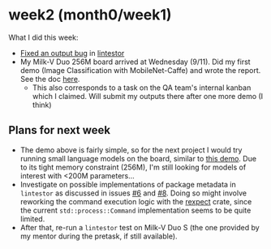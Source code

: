 # week2 (month0/week1)

What I did this week:
- [Fixed an output bug](https://github.com/255doesnotexist/lintestor/commit/ce21f2e7c21ad6e5c155c5e61b72cfbc613a0087) in [lintestor](https://github.com/255doesnotexist/lintestor/)
- My Milk-V Duo 256M board arrived at Wednesday (9/11). Did my first demo (Image Classification with MobileNet-Caffe) and wrote the report. See the doc [here](demo_duo256_mobilenet.md).
  - This also corresponds to a task on the QA team's internal kanban which I claimed. Will submit my outputs there after one more demo (I think)

## Plans for next week
- The demo above is fairly simple, so for the next project I would try running small language models on the board, similar to [this demo](https://github.com/255doesnotexist/bpi-f3_demos/blob/main/qwen2.md). Due to its tight memory constraint (256M), I'm still looking for models of interest with <200M parameters...
- Investigate on possible implementations of package metadata in `lintestor` as discussed in issues [#6](https://github.com/255doesnotexist/lintestor/issues/6) and [#8](https://github.com/255doesnotexist/lintestor/issues/8). Doing so might involve reworking the command execution logic with the [rexpect](https://github.com/rust-cli/rexpect) crate, since the current `std::process::Command` implementation seems to be quite limited. 
- After that, re-run a `lintestor` test on Milk-V Duo S (the one provided by my mentor during the pretask, if still available).